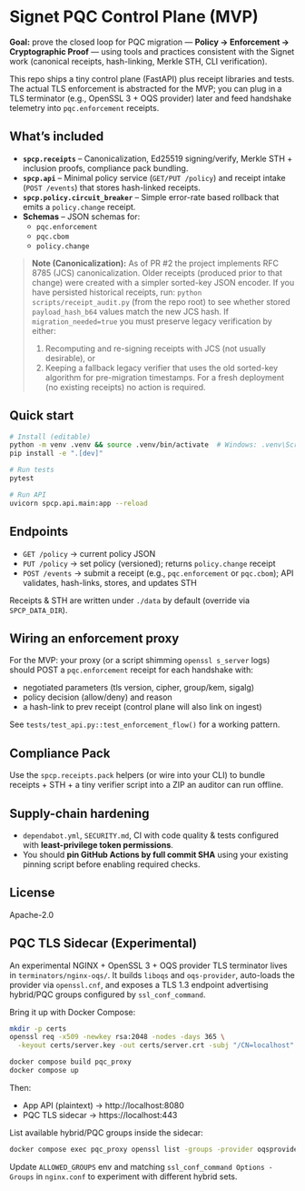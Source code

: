 
# Signet PQC Control Plane (MVP)

**Goal:** prove the closed loop for PQC migration — **Policy → Enforcement → Cryptographic Proof** — using tools and practices consistent with the Signet work (canonical receipts, hash-linking, Merkle STH, CLI verification).

This repo ships a tiny control plane (FastAPI) plus receipt libraries and tests. The actual TLS enforcement is abstracted for the MVP; you can plug in a TLS terminator (e.g., OpenSSL 3 + OQS provider) later and feed handshake telemetry into `pqc.enforcement` receipts.

## What’s included

- **`spcp.receipts`** – Canonicalization, Ed25519 signing/verify, Merkle STH + inclusion proofs, compliance pack bundling.
- **`spcp.api`** – Minimal policy service (`GET/PUT /policy`) and receipt intake (`POST /events`) that stores hash-linked receipts.
- **`spcp.policy.circuit_breaker`** – Simple error-rate based rollback that emits a `policy.change` receipt.
- **Schemas** – JSON schemas for:
  - `pqc.enforcement`
  - `pqc.cbom`
  - `policy.change`

> **Note (Canonicalization):** As of PR #2 the project implements RFC 8785 (JCS) canonicalization. Older receipts (produced prior to that change) were created with a simpler sorted-key JSON encoder. If you have persisted historical receipts, run:
> `python scripts/receipt_audit.py` (from the repo root) to see whether stored `payload_hash_b64` values match the new JCS hash. If `migration_needed=true` you must preserve legacy verification by either:
> 1. Recomputing and re-signing receipts with JCS (not usually desirable), or
> 2. Keeping a fallback legacy verifier that uses the old sorted-key algorithm for pre-migration timestamps.
> For a fresh deployment (no existing receipts) no action is required.

## Quick start

```bash
# Install (editable)
python -m venv .venv && source .venv/bin/activate  # Windows: .venv\Scripts\activate
pip install -e ".[dev]"

# Run tests
pytest

# Run API
uvicorn spcp.api.main:app --reload
```

## Endpoints

- `GET /policy` → current policy JSON
- `PUT /policy` → set policy (versioned); returns `policy.change` receipt
- `POST /events` → submit a receipt (e.g., `pqc.enforcement` or `pqc.cbom`); API validates, hash-links, stores, and updates STH

Receipts & STH are written under `./data` by default (override via `SPCP_DATA_DIR`).

## Wiring an enforcement proxy

For the MVP: your proxy (or a script shimming `openssl s_server` logs) should POST a `pqc.enforcement` receipt for each handshake with:
- negotiated parameters (tls version, cipher, group/kem, sigalg)
- policy decision (allow/deny) and reason
- a hash-link to prev receipt (control plane will also link on ingest)

See `tests/test_api.py::test_enforcement_flow()` for a working pattern.

## Compliance Pack

Use the `spcp.receipts.pack` helpers (or wire into your CLI) to bundle receipts + STH + a tiny verifier script into a ZIP an auditor can run offline.

## Supply-chain hardening

- `dependabot.yml`, `SECURITY.md`, CI with code quality & tests configured with **least-privilege token permissions**.
- You should **pin GitHub Actions by full commit SHA** using your existing pinning script before enabling required checks.

## License

Apache-2.0

## PQC TLS Sidecar (Experimental)

An experimental NGINX + OpenSSL 3 + OQS provider TLS terminator lives in `terminators/nginx-oqs/`.
It builds `liboqs` and `oqs-provider`, auto-loads the provider via `openssl.cnf`, and exposes a
TLS 1.3 endpoint advertising hybrid/PQC groups configured by `ssl_conf_command`.

Bring it up with Docker Compose:

```bash
mkdir -p certs
openssl req -x509 -newkey rsa:2048 -nodes -days 365 \
  -keyout certs/server.key -out certs/server.crt -subj "/CN=localhost"

docker compose build pqc_proxy
docker compose up
```

Then:
* App API (plaintext) → http://localhost:8080
* PQC TLS sidecar → https://localhost:443

List available hybrid/PQC groups inside the sidecar:

```bash
docker compose exec pqc_proxy openssl list -groups -provider oqsprovider
```

Update `ALLOWED_GROUPS` env and matching `ssl_conf_command Options -Groups` in `nginx.conf` to
experiment with different hybrid sets.
